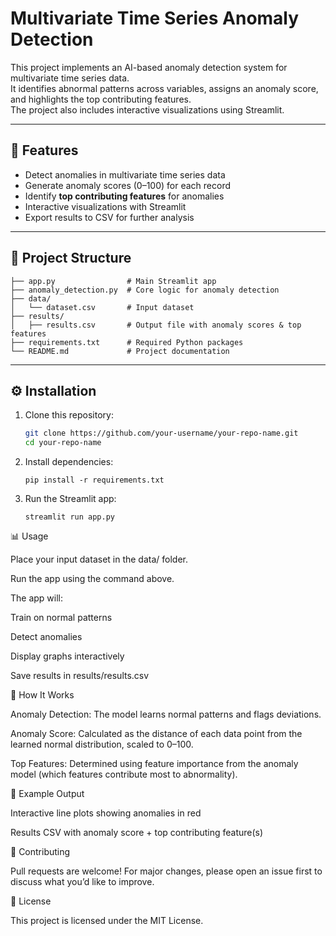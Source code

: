 # Multivariate Time Series Anomaly Detection

This project implements an AI-based anomaly detection system for multivariate time series data.  
It identifies abnormal patterns across variables, assigns an anomaly score, and highlights the top contributing features.  
The project also includes interactive visualizations using Streamlit.

---

## 🚀 Features
- Detect anomalies in multivariate time series data  
- Generate anomaly scores (0–100) for each record  
- Identify **top contributing features** for anomalies  
- Interactive visualizations with Streamlit  
- Export results to CSV for further analysis  

---

## 📂 Project Structure

```text
├── app.py                # Main Streamlit app
├── anomaly_detection.py  # Core logic for anomaly detection
├── data/
│   └── dataset.csv       # Input dataset
├── results/
│   ├── results.csv       # Output file with anomaly scores & top features
├── requirements.txt      # Required Python packages
└── README.md             # Project documentation

```

---

## ⚙️ Installation

1. Clone this repository:
   ```bash
   git clone https://github.com/your-username/your-repo-name.git
   cd your-repo-name
   ```
2. Install dependencies:
   ```
   pip install -r requirements.txt
   ```
4. Run the Streamlit app:
   ```
   streamlit run app.py
   ```

📊 Usage

Place your input dataset in the data/ folder.

Run the app using the command above.

The app will:

Train on normal patterns

Detect anomalies

Display graphs interactively

Save results in results/results.csv

🧠 How It Works

Anomaly Detection: The model learns normal patterns and flags deviations.

Anomaly Score: Calculated as the distance of each data point from the learned normal distribution, scaled to 0–100.

Top Features: Determined using feature importance from the anomaly model (which features contribute most to abnormality).

📌 Example Output

Interactive line plots showing anomalies in red

Results CSV with anomaly score + top contributing feature(s)

🤝 Contributing

Pull requests are welcome! For major changes, please open an issue first to discuss what you’d like to improve.

📜 License

This project is licensed under the MIT License.
